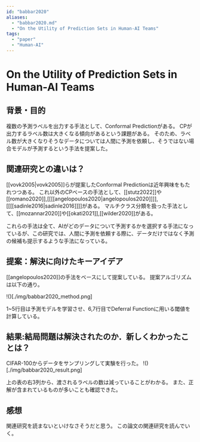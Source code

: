 ```yaml
---
id: "babbar2020"
aliases:
  - "babbar2020.md"
  - "On the Utility of Prediction Sets in Human-AI Teams"
tags:
  - "paper"
  - "Human-AI"
---
```


# On the Utility of Prediction Sets in Human-AI Teams

## 背景・目的

複数の予測ラベルを出力する手法として、Conformal Predictionがある。
CPが出力するラベル数は大きくなる傾向があるという課題がある。
そのため、ラベル数が大きくなりそうなデータについては人間に予測を依頼し、そうではない場合モデルが予測するという手法を提案した。

## 関連研究との違いは？

[[vovk2005|vovk2005]]らが提案したConformal Predictionは近年興味をもたれつつある。
これ以外のCPベースの手法として、[[stutz2022]]や[[romano2020]],[[[[angelopoulos2020|angelopoulos2020]]]],[[[[sadinle2016|sadinle2016]]]]がある。
マルチクラス分類を扱った手法として、[[mozannar2020]]や[[okati2021]],[[wilder2020]]がある。

これらの手法は全て、AIがどのデータについて予測するかを選択する手法になっているが、この研究では、人間に予測を依頼する際に、データだけではなく予測の候補も提示するような手法になっている。

## 提案：解決に向けたキーアイデア

[[angelopoulos2020]]の手法をベースにして提案している。
提案アルゴリズムは以下の通り。

!()[./img/babbar2020_method.png]

1~5行目は予測モデルを学習させ、6,7行目でDeferral Functionに用いる閾値を計算している。

## 結果:結局問題は解決されたのか．新しくわかったことは？

CIFAR-100からデータをサンプリングして実験を行った。
!()[./img/babbar2020_result.png]

上の表の右3列から、渡されるラベルの数は減っていることがわかる。
また、正解が含まれているものが多いことも確認できた。

## 感想

関連研究を読まないといけなさそうだと思う。
この論文の関連研究を読んでいく。

